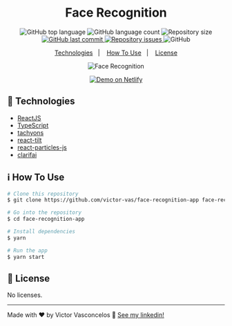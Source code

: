 <h1 align="center">
  Face Recognition
</h1>

<p align="center">
  <img alt="GitHub top language" src="https://img.shields.io/github/languages/top/victor-vas/face-recognition-app">

  <img alt="GitHub language count" src="https://img.shields.io/github/languages/count/victor-vas/face-recognition-app">

  <img alt="Repository size" src="https://img.shields.io/github/repo-size/victor-vas/face-recognition-app">

  <a href="https://github.com/victor-vas/face-recognition-app/commits/master">
    <img alt="GitHub last commit" src="https://img.shields.io/github/last-commit/victor-vas/face-recognition-app">
  </a>

  <a href="https://github.com/victor-vas/face-recognition-app/issues">
    <img alt="Repository issues" src="https://img.shields.io/github/issues/victor-vas/face-recognition-app">
  </a>

  <img alt="GitHub" src="https://img.shields.io/github/license/victor-vas/face-recognition-app">
</p>

<p align="center">
  <a href="#rocket-technologies">Technologies</a>&nbsp;&nbsp;&nbsp;|&nbsp;&nbsp;&nbsp;
  <a href="#information_source-how-to-use">How To Use</a>&nbsp;&nbsp;&nbsp;|&nbsp;&nbsp;&nbsp;
  <a href="#memo-license">License</a>
</p>

<p align="center">
  <img alt="Face Recognition" src="https://res.cloudinary.com/dg4rnkej8/image/upload/v1612095718/portfolio/face-recognition_mawnze.png">
</p>

<p align="center">
  <a href="https://victor-face-recognition-app.netlify.app/" target="_blank">
    <img alt="Demo on Netlify" src="https://res.cloudinary.com/dg4rnkej8/image/upload/v1604925542/github/demo-on-netlify_gzjnxa.png">
  </a>
</p>

## :rocket: Technologies

- [ReactJS](https://reactjs.org/)
- [TypeScript](https://www.typescriptlang.org/)
- [tachyons](https://tachyons.io/)
- [react-tilt](https://www.npmjs.com/package/react-tilt)
- [react-particles-js](https://www.npmjs.com/package/react-particles-js)
- [clarifai](https://www.npmjs.com/package/clarifai)

## :information_source: How To Use

```bash
# Clone this repository
$ git clone https://github.com/victor-vas/face-recognition-app face-recognition-app

# Go into the repository
$ cd face-recognition-app

# Install dependencies
$ yarn

# Run the app
$ yarn start
```

## :memo: License

No licenses.

---

Made with ♥ by Victor Vasconcelos :wave: [See my linkedin!](https://www.linkedin.com/in/victor-vasconcelos-599b941a5/)

